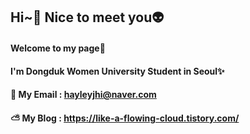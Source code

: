 <div align="left">  
  
## Hi~💚 Nice to meet you👽
  
#### Welcome to my page🥰
#### I'm Dongduk Women University Student in Seoul✨
#### 💌 My Email : hayleyjhi@naver.com
#### ⛅ My Blog : https://like-a-flowing-cloud.tistory.com/

</div>

<!--
**hyeinjeon/hyeinjeon** is a ✨ _special_ ✨ repository because its `README.md` (this file) appears on your GitHub profile.

Here are some ideas to get you started:

- 🔭 I’m currently working on ...
- 🌱 I’m currently learning ...
- 👯 I’m looking to collaborate on ...
- 🤔 I’m looking for help with ...
- 💬 Ask me about ...
- 📫 How to reach me: ...
- 😄 Pronouns: ...
- ⚡ Fun fact: ...
-->
